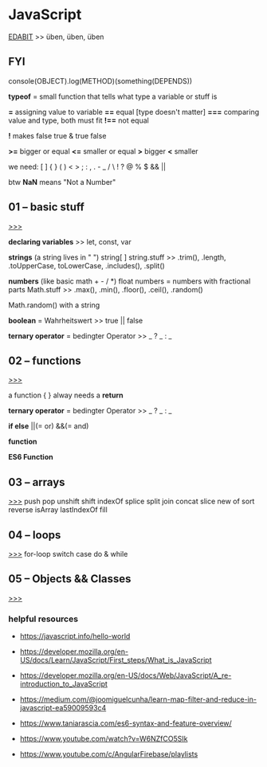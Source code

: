 # JavaScript

[EDABIT](https://edabit.com/challenges) >> üben, üben, üben

## FYI

console(OBJECT).log(METHOD)(something(DEPENDS))

**typeof** = small function that tells what type a variable or stuff is

**=** assigning value to variable
**==** equal [type doesn't matter]
**===** comparing value and type, both must fit
**!==** not equal

**!** makes false true & true false

**>=** bigger or equal
**<=** smaller or equal
**>** bigger
**<** smaller

we need: [ ] { } ( ) < > ; : , . - \_ / \ ! ? @ % $ && ||

btw **NaN** means "Not a Number"

## 01 – basic stuff

[>>>](01_basicStuff.js)

**declaring variables** >> let, const, var

**strings** (a string lives in " ")
string[ ]
string.stuff >> .trim(), .length, .toUpperCase, toLowerCase, .includes(), .split()

**numbers** (like basic math + - / \*)
float numbers = numbers with fractional parts
Math.stuff >> .max(), .min(), .floor(), .ceil(), .random()

Math.random() with a string

**boolean**
= Wahrheitswert >> true || false

**ternary operator**
= bedingter Operator >> _ ? _ : \_

## 02 – functions

[>>>](02_functions.js)

a function { } alway needs a **return**

**ternary operator**
= bedingter Operator >> _ ? _ : \_

**if else**
||(= or)
&&(= and)

**function**

**ES6 Function**

## 03 – arrays

[>>>](03_arrays.js)
push
pop
unshift
shift
indexOf
splice
split
join
concat
slice
new
of
sort
reverse
isArray
lastIndexOf
fill

## 04 – loops

[>>>](04_loops.js)
for-loop
switch case
do & while

## 05 – Objects && Classes

[>>>](05_Objects.js)

### helpful resources

- https://javascript.info/hello-world

- https://developer.mozilla.org/en-US/docs/Learn/JavaScript/First_steps/What_is_JavaScript

- https://developer.mozilla.org/en-US/docs/Web/JavaScript/A_re-introduction_to_JavaScript

- https://medium.com/@joomiguelcunha/learn-map-filter-and-reduce-in-javascript-ea59009593c4

- https://www.taniarascia.com/es6-syntax-and-feature-overview/

- https://www.youtube.com/watch?v=W6NZfCO5SIk

- https://www.youtube.com/c/AngularFirebase/playlists
